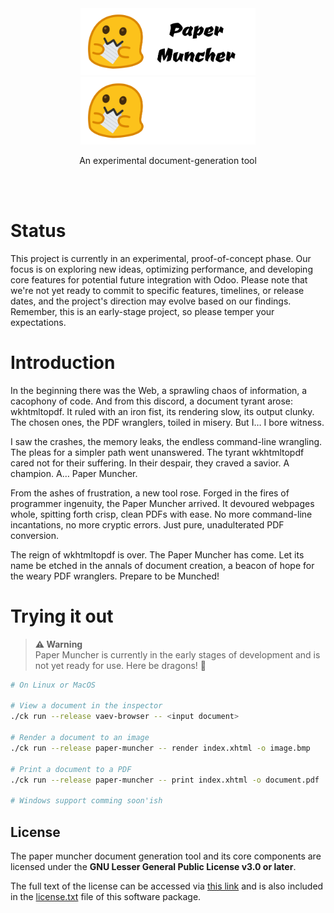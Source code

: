 <br/>
<br/>

<p align="center">
<img src="doc/assets/logo-light.png#gh-light-mode-only" width="280" />
<img src="doc/assets/logo-dark.png#gh-dark-mode-only" width="280" />
</p>
<p align="center">
    An experimental document-generation tool
</p>

<br/>
<br/>

# Status

This project is currently in an experimental, proof-of-concept phase. Our focus is on exploring new ideas, optimizing performance, and developing core features for potential future integration with Odoo. Please note that we're not yet ready to commit to specific features, timelines, or release dates, and the project's direction may evolve based on our findings. Remember, this is an early-stage project, so please temper your expectations.

# Introduction

In the beginning there was the Web, a sprawling chaos of information, a cacophony of code. And from this discord, a document tyrant arose: wkhtmltopdf. It ruled with an iron fist, its rendering slow, its output clunky. The chosen ones, the PDF wranglers, toiled in misery. But I… I bore witness.

I saw the crashes, the memory leaks, the endless command-line wrangling. The pleas for a simpler path went unanswered. The tyrant wkhtmltopdf cared not for their suffering. In their despair, they craved a savior. A champion. A… Paper Muncher.

From the ashes of frustration, a new tool rose. Forged in the fires of programmer ingenuity, the Paper Muncher arrived. It devoured webpages whole, spitting forth crisp, clean PDFs with ease. No more command-line incantations, no more cryptic errors. Just pure, unadulterated PDF conversion.

The reign of wkhtmltopdf is over. The Paper Muncher has come. Let its name be etched in the annals of document creation, a beacon of hope for the weary PDF wranglers.  Prepare to be Munched!

# Trying it out

> **⚠ Warning**<br> Paper Muncher is currently in the early stages of development and is not yet ready for use. Here be dragons! 🐉

```sh
# On Linux or MacOS

# View a document in the inspector
./ck run --release vaev-browser -- <input document>

# Render a document to an image
./ck run --release paper-muncher -- render index.xhtml -o image.bmp

# Print a document to a PDF
./ck run --release paper-muncher -- print index.xhtml -o document.pdf

# Windows support comming soon'ish
```

## License

The paper muncher document generation tool and its core components are licensed under the **GNU Lesser General Public License v3.0 or later**.

The full text of the license can be accessed via [this link](https://www.gnu.org/licenses/lgpl-3.0-standalone.html) and is also included in the [license.txt](license.txt) file of this software package.
